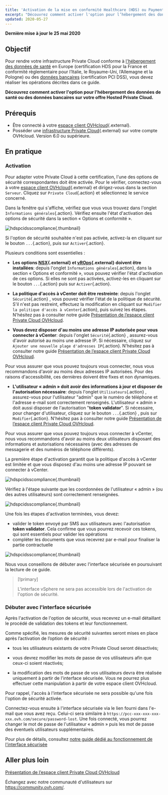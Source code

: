 ```yaml
---
title: 'Activation de la mise en conformité Healthcare (HDS) ou Payment Services (PCI DSS)'
excerpt: "Découvrez comment activer l'option pour l’hébergement des données de santé ou des données bancaires sur votre offre Hosted Private Cloud"
updated: 2020-05-27
---
```


**Dernière mise à jour le 25 mai 2020**

## Objectif

Pour rendre votre infrastructure Private Cloud conforme à [l'hébergement des données de santé](https://www.ovhcloud.com/fr/enterprise/products/hosted-private-cloud/safety-compliance/hds/) en Europe (certification HDS pour la France et conformité règlementaire pour l’Italie, le Royaume-Uni, l’Allemagne et la Pologne) ou des [données bancaires](https://www.ovhcloud.com/fr/enterprise/products/hosted-private-cloud/safety-compliance/pci-dss/) (certification PCI DSS), vous devez réaliser les opérations décrites dans ce guide.

**Découvrez comment activer l'option pour l'hébergement des données de santé ou des données bancaires sur votre offre Hosted Private Cloud.**

## Prérequis

* Être connecté à votre [espace client OVHcloud](https://www.ovh.com/auth/?action=gotomanager&from=https://www.ovh.com/fr/&ovhSubsidiary=fr){.external}.
* Posséder une [infrastructure Private Cloud](https://www.ovh.com/fr/public-cloud/instances/){.external} sur votre compte OVHcloud. Version 6.0 ou supérieure.

## En pratique

### Activation

Pour adapter votre Private Cloud à cette certification, l'une des options de sécurité correspondantes doit être activée. Pour le vérifier, connectez-vous à votre [espace client OVHcloud](https://www.ovh.com/auth/?action=gotomanager&from=https://www.ovh.com/fr/&ovhSubsidiary=fr){.external} et dirigez-vous dans la section `Serveur`. Cliquez sur `Private Cloud`{.action} et sélectionnez le service concerné.

Dans la fenêtre qui s'affiche, vérifiez que vous vous trouvez dans l'onglet `Informations générales`{.action}. Vérifiez ensuite l'état d'activation des options de sécurité dans la section « Options et conformité ».

![hdspcidsscompliance](images/compliancesddc01.png){.thumbnail}

Si l'option de sécurité souhaitée n'est pas activée, activez-la en cliquant sur le bouton `...`{.action}, puis sur `Activer`{.action}. 

Plusieurs conditions sont essentielles :

- **Les options [NSX](https://www.ovhcloud.com/fr/enterprise/products/hosted-private-cloud/nsx-datacenter-vsphere/){.external} et [vROps](https://www.ovhcloud.com/fr/enterprise/products/hosted-private-cloud/vrops/){.external} doivent être installées**: depuis l'onglet `Informations générales`{.action}, dans la section « Options et conformité », vous pouvez vérifier l'état d'activation de ces options. Si elles ne sont pas activées, activez-les en cliquant sur le bouton `...`{.action} puis sur `Activer`{.action}.

- **La politique d'accès à vCenter doit être restreinte**: depuis l'onglet `Sécurité`{.action} , vous pouvez vérifier l'état de la politique de sécurité. S'il n'est pas restreint, effectuez la modification en cliquant sur `Modifier la politique d'accès à vCenter`{.action}, puis suivez les étapes. N'hésitez pas à consulter notre guide [Présentation de l’espace client Private Cloud OVHcloud](/pages/cloud/private-cloud/manager_ovh_private_cloud).

- **Vous devez disposer d'au moins une adresse IP autorisée pour vous connecter à vCenter**: depuis l'onglet `Sécurité`{.action} , assurez-vous d'avoir autorisé au moins une adresse IP. Si nécessaire, cliquez sur `Ajouter une nouvelle plage d'adresses IP`{.action}. N'hésitez pas à consulter notre guide [Présentation de l’espace client Private Cloud OVHcloud](/pages/cloud/private-cloud/manager_ovh_private_cloud).

Pour vous assurer que vous pouvez toujours vous connecter, nous vous recommandons d'avoir au moins deux adresses IP autorisées. Pour des raisons d'accessibilité, ces dernières doivent être fixes et non dynamiques.

- **L'utilisateur « admin » doit avoir des informations à jour et disposer de l'autorisation nécessaire**: depuis l'onglet `Utilisateurs`{.action} , assurez-vous pour l'utilisateur "admin" que le numéro de téléphone et l'adresse e-mail sont correctement renseignés. L'utilisateur « admin » doit aussi disposer de l'autorisation "**token validator**". Si nécessaire, pour changer d'utilisateur, cliquez sur le bouton `...`{.action} , puis sur `Modifier`{.action}. N'hésitez pas à consulter notre guide [Présentation de l’espace client Private Cloud OVHcloud](/pages/cloud/private-cloud/manager_ovh_private_cloud).

Pour vous assurer que vous pouvez toujours vous connecter à vCenter, nous vous recommandons d'avoir au moins deux utilisateurs disposant des informations et autorisations nécessaires (avec des adresses de messagerie et des numéros de téléphone différents).

La première étape d'activation garantit que la politique d'accès à vCenter est limitée et que vous disposez d'au moins une adresse IP pouvant se connecter à vCenter.

![hdspcidsscompliance](images/compliancesddc02.png){.thumbnail}

Vérifiez à l'étape suivante que les coordonnées de l'utilisateur « admin » (ou des autres utilisateurs) sont correctement renseignées.

![hdspcidsscompliance](images/compliancesddc03.png){.thumbnail}

Une fois les étapes d'activation terminées, vous devez:

- valider le token envoyé par SMS aux utilisateurs avec l'autorisation **token validator**. Cela confirme que vous pourrez recevoir ces tokens, qui sont essentiels pour valider les opérations
- compléter les documents que vous recevrez par e-mail pour finaliser la partie contractuelle

![hdspcidsscompliance](images/compliancesddc04.png){.thumbnail}

Nous vous conseillons de débuter avec l'interface sécurisée en poursuivant la lecture de ce guide. 

> [!primary]
>
>  L'interface vSphere ne sera pas accessible lors de l'activation de l'option de sécurité.
>

### Débuter avec l'interface sécurisée

Après l'activation de l'option de sécurité, vous recevrez un e-mail détaillant le procédé de validation des tokens et leur fonctionnement.

Comme spécifié, les mesures de sécurité suivantes seront mises en place après l’activation de l’option de sécurité :

- tous les utilisateurs existants de votre Private Cloud seront désactivés;

- vous devrez modifier les mots de passe de vos utilisateurs afin que ceux-ci soient réactivés;

- la modification des mots de passe de vos utilisateurs devra être réalisée uniquement à partir de l'interface sécurisée. Vous ne pourrez plus effectuer cette manipulation à partir de votre espace client OVHcloud.

Pour rappel, l'accès à l'interface sécurisée ne sera possible qu'une fois l'option de sécurité activée.
 
Connectez-vous ensuite à l'interface sécurisée via le lien fourni dans l'e-mail que vous avez reçu. Celui-ci sera similaire à `https://pcc-xxx-xxx-xxx-xxx.ovh.com/secure/password-lost`. Une fois connecté, vous pourrez changer le mot de passe de l'utilisateur « admin » puis les mot de passe des éventuels utilisateurs supplémentaires.

Pour plus de détails, consultez [notre guide dédié au fonctionnement de l'interface sécurisée](/pages/cloud/private-cloud/interface-secure)

## Aller plus loin

[Présentation de l’espace client Private Cloud OVHcloud](/pages/cloud/private-cloud/manager_ovh_private_cloud)

Échangez avec notre communauté d'utilisateurs sur <https://community.ovh.com/>.

